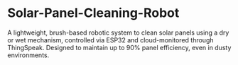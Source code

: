 # Solar-Panel-Cleaning-Robot
A lightweight, brush-based robotic system to clean solar panels using a dry or wet mechanism, controlled via ESP32 and cloud-monitored through ThingSpeak. Designed to maintain up to 90% panel efficiency, even in dusty environments.
